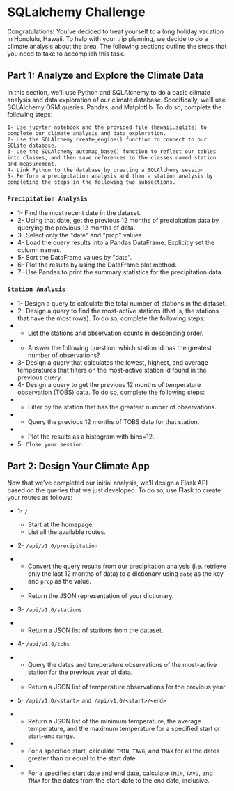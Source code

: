 # SQLalchemy Challenge
Congratulations! You've decided to treat yourself to a long holiday vacation in Honolulu, Hawaii. To help with your trip planning, we decide to do a climate analysis about the area.
The following sections outline the steps that you need to take to accomplish this task.

## Part 1: Analyze and Explore the Climate Data
In this section, we'll use Python and SQLAlchemy to do a basic climate analysis and data exploration of our climate database. Specifically, we’ll use SQLAlchemy ORM queries, Pandas, and Matplotlib. 
To do so, complete the following steps:

    1- Use jupyter notebook and the provided file (hawaii.sqlite) to complete our climate analysis and data exploration.
    2- Use the SQLAlchemy create_engine() function to connect to our SQLite database.
    3- Use the SQLAlchemy automap_base() function to reflect our tables into classes, and then save references to the classes named station and measurement.
    4- Link Python to the database by creating a SQLAlchemy session. 
    5- Perform a precipitation analysis and then a station analysis by completing the steps in the following two subsections.

### `Precipitation Analysis`

- 1- Find the most recent date in the dataset.
- 2- Using that date, get the previous 12 months of precipitation data by querying the previous 12 months of data.
- 3- Select only the "date" and "prcp" values.
- 4- Load the query results into a Pandas DataFrame. Explicitly set the column names.
- 5- Sort the DataFrame values by "date".
- 6- Plot the results by using the DataFrame plot method.
- 7- Use Pandas to print the summary statistics for the precipitation data.

### `Station Analysis`

- 1- Design a query to calculate the total number of stations in the dataset.
- 2- Design a query to find the most-active stations (that is, the stations that have the most rows). To do so, complete the following steps:
- * List the stations and observation counts in descending order.
- * Answer the following question: which station id has the greatest number of observations?
- 3- Design a query that calculates the lowest, highest, and average temperatures that filters on the most-active station id found in the previous query.
- 4- Design a query to get the previous 12 months of temperature observation (TOBS) data. To do so, complete the following steps:
- * Filter by the station that has the greatest number of observations.
- * Query the previous 12 months of TOBS data for that station.
- * Plot the results as a histogram with bins=12.
- 5- `Close your session.`

## Part 2: Design Your Climate App
Now that we’ve completed our initial analysis, we’ll design a Flask API based on the queries that we just developed. To do so, use Flask to create your routes as follows:
- 1- `/`
    - Start at the homepage.
    - List all the available routes.

- 2- `/api/v1.0/precipitation`
- - Convert the query results from our precipitation analysis (i.e. retrieve only the last 12 months of data) to a dictionary using `date` as the key and `prcp` as the value.
- - Return the JSON representation of your dictionary.

- 3- `/api/v1.0/stations`
- - Return a JSON list of stations from the dataset.

- 4- `/api/v1.0/tobs`
- - Query the dates and temperature observations of the most-active station for the previous year of data.
- - Return a JSON list of temperature observations for the previous year.

- 5- `/api/v1.0/<start> and /api/v1.0/<start>/<end>`
- - Return a JSON list of the minimum temperature, the average temperature, and the maximum temperature for a specified start or start-end range.
- - For a specified start, calculate `TMIN`, `TAVG`, and `TMAX` for all the dates greater than or equal to the start date.
- - For a specified start date and end date, calculate `TMIN`, `TAVG`, and `TMAX` for the dates from the start date to the end date, inclusive.